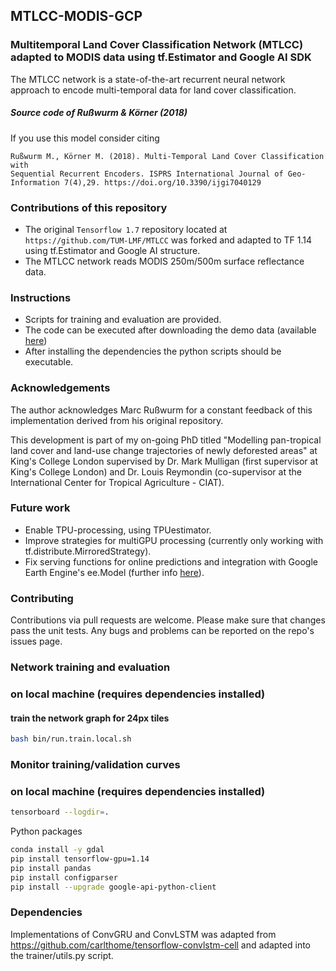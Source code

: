 ## MTLCC-MODIS-GCP
### Multitemporal Land Cover Classification Network (MTLCC) adapted to MODIS data using tf.Estimator and Google AI SDK

The MTLCC network is a state-of-the-art recurrent neural network approach to encode multi-temporal data for land cover classification.

##### Source code of Rußwurm & Körner (2018)

If you use this model consider citing
```
Rußwurm M., Körner M. (2018). Multi-Temporal Land Cover Classification with
Sequential Recurrent Encoders. ISPRS International Journal of Geo-Information 7(4),29. https://doi.org/10.3390/ijgi7040129

```

### Contributions of this repository
* The original `Tensorflow 1.7` repository located at `https://github.com/TUM-LMF/MTLCC` was forked and adapted to TF 1.14 using tf.Estimator and Google AI structure.
* The MTLCC network reads MODIS 250m/500m surface reflectance data.

### Instructions
* Scripts for training and evaluation are provided.
* The code can be executed after downloading the demo data (available [here](https://drive.google.com/drive/folders/1ljxThnqgeNsnfv_qejI-jE8O4bH9mHkW?usp=sharing))
*  After installing the dependencies the python scripts should be executable.

### Acknowledgements
The author acknowledges Marc Rußwurm for a constant feedback of this implementation derived from his original repository. 

This development is part of my on-going PhD titled "Modelling pan-tropical land cover and land-use change trajectories of newly deforested areas" at King's College London supervised by Dr. Mark Mulligan (first supervisor at King's College London) and Dr. Louis Reymondin (co-supervisor at the International Center for Tropical Agriculture - CIAT).

### Future work
* Enable TPU-processing, using TPUestimator.
* Improve strategies for multiGPU processing (currently only working with tf.distribute.MirroredStrategy).
* Fix serving functions for online predictions and integration with Google Earth Engine's ee.Model (further info [here](https://developers.google.com/earth-engine/tensorflow)).

### Contributing
Contributions via pull requests are welcome. Please make sure that changes pass the unit tests. Any bugs and problems can be reported on the repo's issues page.

### Network training and evaluation

### on local machine (requires dependencies installed)

#### train the network graph for 24px tiles
```bash
bash bin/run.train.local.sh
```

### Monitor training/validation curves
### on local machine (requires dependencies installed)

```bash
tensorboard --logdir=.
```

Python packages
```bash
conda install -y gdal
pip install tensorflow-gpu=1.14
pip install pandas
pip install configparser
pip install --upgrade google-api-python-client
```

### Dependencies
Implementations of ConvGRU and ConvLSTM was adapted from https://github.com/carlthome/tensorflow-convlstm-cell and adapted into the trainer/utils.py script.
